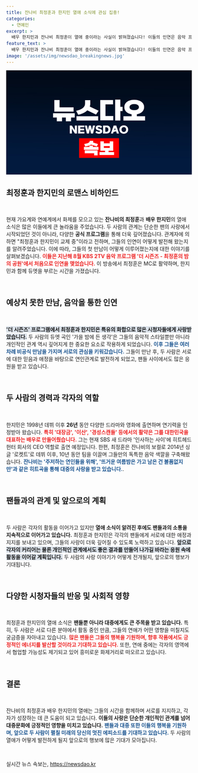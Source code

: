 ```yaml
---
title: 잔나비 최정훈과 한지민 열애 소식에 관심 집중!
categories:
  - 연예인
excerpt: >
  배우 한지민과 잔나비 최정훈이 열애 중이라는 사실이 밝혀졌습니다! 이들의 인연은 음악 프로그램에서 시작됐으며, 연인으로 발전한 흥미로운 이야기와 함께 두 사람의 향후 활동에도 관심이 집중되고 있습니다.
feature_text: >
  배우 한지민과 잔나비 최정훈이 열애 중이라는 사실이 밝혀졌습니다! 이들의 인연은 음악 프로그램에서 시작됐으며, 연인으로 발전한 흥미로운 이야기와 함께 두 사람의 향후 활동에도 관심이 집중되고 있습니다.
image: '/assets/img/newsdao_breakingnews.jpg'
---
```


<p><img src="/assets/img/newsdao_breakingnews.jpg" alt="koreaapp 속보" /></p>

<h2 data-ke-size="size26">최정훈과 한지민의 로맨스 비하인드</h2>

<p data-ke-size="size16">&nbsp;</p>

<p>현재 가요계와 연예계에서 화제를 모으고 있는 <b>잔나비의 최정훈</b>과 <b>배우 한지민</b>의 열애 소식은 많은 이들에게 큰 놀라움을 주었습니다. 두 사람의 관계는 단순한 팬의 사랑에서 시작되었던 것이 아니라, 다양한 <b>공식 프로그램</b>을 통해 더욱 깊어졌습니다. 관계자에 의하면 "최정훈과 한지민이 교제 중"이라고 전하며, 그들의 인연이 어떻게 발전해 왔는지를 알려주었습니다. 이에 따라, 그들의 첫 만남이 어떻게 이루어졌는지에 대한 이야기를 살펴보겠습니다. <b><span style="color: #ee2323;">이들은 지난해 8월 KBS 2TV 음악 프로그램 '더 시즌즈 - 최정훈의 밤의 공원'에서 처음으로 인연을 맺었습니다.</span></b> 이 방송에서 최정훈은 MC로 활약하며, 한지민과 함께 듀엣을 부르는 시간을 가졌습니다.</p>

<p data-ke-size="size16">&nbsp;</p>

<h2 data-ke-size="size26">예상치 못한 만남, 음악을 통한 인연</h2>

<p data-ke-size="size16">&nbsp;</p>

<p><b><span style="background-color: #21538527;">'더 시즌즈' 프로그램에서 최정훈과 한지민은 특유의 화합으로 많은 시청자들에게 사랑받았습니다.</span></b> 두 사람의 듀엣 곡인 '가을 밤에 든 생각'은 그들의 음악적 스타일뿐만 아니라 개인적인 관계 역시 깊어지게 한 중요한 요소로 작용하게 되었습니다. <b><span style="color: #1a5490;">이후 그들은 여러 차례 비공식 만남을 가지며 서로의 관심을 키워갔습니다.</span></b> 그들이 만난 후, 두 사람은 서로에 대한 믿음과 애정을 바탕으로 연인관계로 발전하게 되었고, 팬들 사이에서도 많은 응원을 받고 있습니다.</p>

<p data-ke-size="size16">&nbsp;</p>

<h2 data-ke-size="size26">두 사람의 경력과 각자의 역할</h2>

<p data-ke-size="size16">&nbsp;</p>

<p>한지민은 1998년 데뷔 이후 <b>26년</b> 동안 다양한 드라마와 영화에 출연하며 연기력을 인정받아 왔습니다. <b><span style="color: #ee2323;">특히 '대장금', '이산', '경성스캔들' 등에서의 활약은 그를 대한민국을 대표하는 배우로 만들어줬습니다.</span></b> 그는 현재 SBS 새 드라마 '인사하는 사이'에 히트헤드헌터 회사의 CEO 역할로 출연 예정입니다. 한편, 최정훈은 잔나비의 보컬로 2014년 싱글 '로켓트'로 데뷔 이후, 10년 동안 팀을 이끌며 그들만의 독특한 음악 색깔을 구축해왔습니다.  <b><span style="color: #1a5490;">잔나비는 '주저하는 연인들을 위해', '뜨거운 여름밤은 가고 남은 건 볼품없지만'과 같은 히트곡을 통해 대중의 사랑을 받고 있습니다.</span></b>.</p>

<p data-ke-size="size16">&nbsp;</p>

<h2 data-ke-size="size26">팬들과의 관계 및 앞으로의 계획</h2>

<p data-ke-size="size16">&nbsp;</p>

<p>두 사람은 각자의 활동을 이어가고 있지만 <b>열애 소식이 알려진 후에도 팬들과의 소통을 지속적으로 이어가고 있습니다.</b> 최정훈과 한지민은 각각의 팬들에게 서로에 대한 애정과 지지를 보내고 있으며, 그들의 사랑이 더욱 깊어질 수 있도록 노력하고 있습니다. <b><span style="background-color: #21538527;">앞으로 각자의 커리어는 물론 개인적인 관계에서도 좋은 결과를 만들어 나가길 바라는 응원 속에 활동을 이어갈 계획입니다.</span></b> 두 사람의 사랑 이야기가 어떻게 전개될지, 앞으로의 행보가 기대됩니다.</p>

<p data-ke-size="size16">&nbsp;</p>

<h2 data-ke-size="size26">다양한 시청자들의 반응 및 사회적 영향</h2>

<p data-ke-size="size16">&nbsp;</p>

<p>최정훈과 한지민의 열애 소식은 <b>팬들뿐 아니라 대중에게도 큰 주목을 받고 있습니다.</b> 특히, 두 사람은 서로 다른 분야에서 활동 중인 만큼, 그들의 연애가 어떤 영향을 미칠지도 궁금증을 자아내고 있습니다. <b><span style="color: #ee2323;">많은 팬들은 그들의 행복을 기원하며, 향후 작품에서도 긍정적인 에너지를 발산할 것이라고 기대하고 있습니다.</span></b> 또한, 연애 중에는 각자의 영역에서 협업할 가능성도 제기되고 있어 흥미로운 화제거리로 떠오르고 있습니다.</p>

<p data-ke-size="size16">&nbsp;</p>

<h2 data-ke-size="size26">결론</h2>

<p data-ke-size="size16">&nbsp;</p>

<p>잔나비의 최정훈과 배우 한지민의 열애는 그들의 시간을 함께하며 서로를 지지하고, 각자가 성장하는 데 큰 도움이 되고 있습니다. <b>이들의 사랑은 단순한 개인적인 관계를 넘어 대중문화에 긍정적인 영향을 미치고 있습니다.</b> <b><span style="color: #1a5490;">팬들과 대중 또한 이들의 행복을 기원하며, 앞으로 두 사람이 펼칠 미래의 당신의 멋진 에피소드를 기대하고 있습니다.</span></b> 두 사람의 열애가 어떻게 발전하게 될지 앞으로의 행보에 많은 기대가 모아집니다.</p>

<p data-ke-size="size16">&nbsp;</p>
실시간 뉴스 속보는, <a href="https://newsdao.kr" rel="dofollow">https://newsdao.kr</a>


